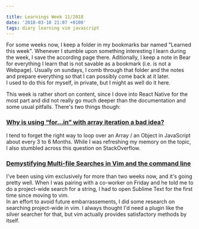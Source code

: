 ```yaml
---

title: Learnings Week 11/2018
date: '2018-03-18 21:07 +0100'
tags: diary learning vim javascript
---
```


For some weeks now, I keep a folder in my bookmarks bar named "Learned this
week". Whenever I stumble upon something interesting I learn during the week, I
save the according page there. Aditionally, I keep a note in Bear for everything
I learn that is not savable as a bookmark (i.e. is not a Webpage). Usually on
sundays, I comb through that folder and the notes and prepare everything so that
I can possibly come back at it later.  
I used to do this for myself, in private, but I might as well do it here.

This week is rather short on content, since I dove into React Native for the
most part and did not really go much deeper than the documentation and some
usual pitfalls. There's two things though:

### [Why is using “for…in” with array iteration a bad idea?](https://stackoverflow.com/questions/500504/why-is-using-for-in-with-array-iteration-a-bad-idea)

I tend to forget the right way to loop over an Array / an Object in JavaScript
about every 3 to 6 Months. While I was refreshing my memory on the topic, I also
stumbled across this question on StackOverflow.

### [Demystifying Multi-file Searches in Vim and the command line](https://seesparkbox.com/foundry/demystifying_multi_file_searches_in_vim_and_the_command_line)

I've been using vim exclusively for more than two weeks now, and it's going
pretty well. When I was pairing with a co-worker on Friday and he told me to do
a project-wide search for a string, I had to open Sublime Text for the first
time since moving to vim.  
In an effort to avoid future embarrassements, I did some research on searching
project-wide in vim. I always thought I'd need a plugin like the silver searcher
for that, but vim actually provides satisfactory methods by itself.
